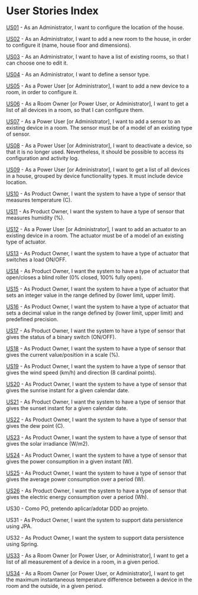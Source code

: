 # User Stories Index

[US01](us01/us01_readme.md) - As an Administrator, I want to configure the location of the house.

[US02](us02/us02_readme.md) - As an Administrator, I want to add a new room to the house, in order to configure it (name, house floor and dimensions).

[US03](us03/us03_readme.md) - As an Administrator, I want to have a list of existing rooms, so that I can choose one to edit it.

[US04](us04/us04_readme.md) - As an Administrator, I want to define a sensor type.

[US05](us05/us05v2_readme.md) - As a Power User [or Administrator], I want to add a new device to a room, in order to configure it.

[US06](us06/us06_readme.md) - As a Room Owner [or Power User, or Administrator], I want to get a list of all devices in a room, so that I can configure them.

[US07](us07/us07_readme.md) - As a Power User [or Administrator], I want to add a sensor to an existing device in a room. The sensor must be of a model of an existing type of sensor.

[US08](us08/us08_readme.md) - As a Power User [or Administrator], I want to deactivate a device, so that it is no longer used. Nevertheless, it should be possible to access its configuration and activity log.

[US09](us09/us09_readme.md) - As a Power User [or Administrator], I want to get a list of all devices in a house, grouped by device functionality types. It must include device location.

[US10](us10/us10_readme.md) - As Product Owner, I want the system to have a type of sensor that measures temperature (C).

[US11](us11/us11_readme.md) - As Product Owner, I want the system to have a type of sensor that measures humidity (%).

[US12](us12/us12_readme.md) - As a Power User [or Administrator], I want to add an actuator to an existing device in a room. The actuator must be of a model of an existing type of actuator.

[US13](us13/us13_readme.md) - As Product Owner, I want the system to have a type of actuator that switches a load ON/OFF.

[US14](us14/us14_readme.md) - As Product Owner, I want the system to have a type of actuator that open/closes a blind roller (0% closed, 100% fully open).

[US15](us15/us15_readme.md) - As Product Owner, I want the system to have a type of actuator that sets an integer value in the range defined by (lower limit, upper limit).

[US16](us16/us16_readme.md) - As Product Owner, I want the system to have a type of actuator that sets a decimal value in the range defined by (lower limit, upper limit) and predefined precision.

[US17](us17/us17_readme.md) - As Product Owner, I want the system to have a type of sensor that gives the status of a binary switch (ON/OFF).

[US18](us18/us18_readme.md) - As Product Owner, I want the system to have a type of sensor that gives the current value/position in a scale (%).

[US19](us19/us19_readme.md) - As Product Owner, I want the system to have a type of sensor that gives the wind speed (km/h) and direction (8 cardinal points).

[US20](us20/us20_readme.md) - As Product Owner, I want the system to have a type of sensor that gives the sunrise instant for a given calendar date.

[US21](us21/us21_readme.md) - As Product Owner, I want the system to have a type of sensor that gives the sunset instant for a given calendar date.

[US22](us22/us22_readme.md) - As Product Owner, I want the system to have a type of sensor that gives the dew point (C).

[US23](us23/us23_readme.md) - As Product Owner, I want the system to have a type of sensor that gives the solar irradiance (W/m2).

[US24](us24/us24_readme.md) - As Product Owner, I want the system to have a type of sensor that gives the power consumption in a given instant (W).

[US25](us25/us25_readme.md) - As Product Owner, I want the system to have a type of sensor that gives the average power consumption over a period (W).

[US26](us26/us26_readme.md) - As Product Owner, I want the system to have a type of sensor that gives the electric energy consumption over a period (Wh).

US30 - Como PO, pretendo aplicar/adotar DDD ao projeto.

US31 - As Product Owner, I want the system to support data persistence using JPA.

US32 - As Product Owner, I want the system to support data persistence using Spring.

[US33](us33/us33_readme.md) - As a Room Owner [or Power User, or Administrator], I want to get a list of all measurement of a device in a room, in a given period.

[US34](us34/us34_readme.md) - As a Room Owner [or Power User, or Administrator], I want to get the maximum instantaneous temperature difference between a device in the room and the outside, in a given period.